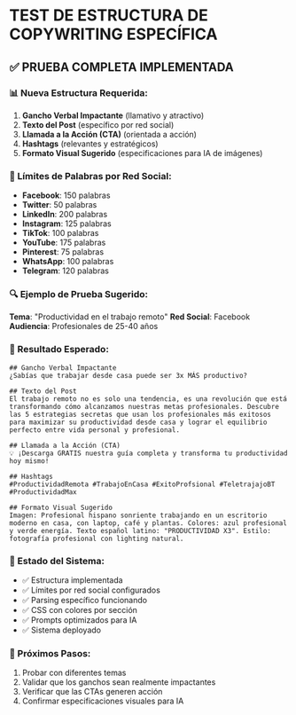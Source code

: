 # TEST DE ESTRUCTURA DE COPYWRITING ESPECÍFICA

## ✅ PRUEBA COMPLETA IMPLEMENTADA

### 📊 Nueva Estructura Requerida:
1. **Gancho Verbal Impactante** (llamativo y atractivo)
2. **Texto del Post** (específico por red social)
3. **Llamada a la Acción (CTA)** (orientada a acción)
4. **Hashtags** (relevantes y estratégicos)
5. **Formato Visual Sugerido** (especificaciones para IA de imágenes)

### 🎯 Límites de Palabras por Red Social:
- **Facebook**: 150 palabras
- **Twitter**: 50 palabras  
- **LinkedIn**: 200 palabras
- **Instagram**: 125 palabras
- **TikTok**: 100 palabras
- **YouTube**: 175 palabras
- **Pinterest**: 75 palabras
- **WhatsApp**: 100 palabras
- **Telegram**: 120 palabras

### 🔍 Ejemplo de Prueba Sugerido:
**Tema**: "Productividad en el trabajo remoto"
**Red Social**: Facebook
**Audiencia**: Profesionales de 25-40 años

### 🎨 Resultado Esperado:
```
## Gancho Verbal Impactante
¿Sabías que trabajar desde casa puede ser 3x MÁS productivo?

## Texto del Post
El trabajo remoto no es solo una tendencia, es una revolución que está transformando cómo alcanzamos nuestras metas profesionales. Descubre las 5 estrategias secretas que usan los profesionales más exitosos para maximizar su productividad desde casa y lograr el equilibrio perfecto entre vida personal y profesional.

## Llamada a la Acción (CTA)
💡 ¡Descarga GRATIS nuestra guía completa y transforma tu productividad hoy mismo!

## Hashtags
#ProductividadRemota #TrabajoEnCasa #ExitoProfsional #TeletrajajoBT #ProductividadMax

## Formato Visual Sugerido
Imagen: Profesional hispano sonriente trabajando en un escritorio moderno en casa, con laptop, café y plantas. Colores: azul profesional y verde energía. Texto español latino: "PRODUCTIVIDAD X3". Estilo: fotografía profesional con lighting natural.
```

### 🚀 Estado del Sistema:
- ✅ Estructura implementada
- ✅ Límites por red social configurados
- ✅ Parsing específico funcionando
- ✅ CSS con colores por sección
- ✅ Prompts optimizados para IA
- ✅ Sistema deployado

### 📱 Próximos Pasos:
1. Probar con diferentes temas
2. Validar que los ganchos sean realmente impactantes
3. Verificar que las CTAs generen acción
4. Confirmar especificaciones visuales para IA
